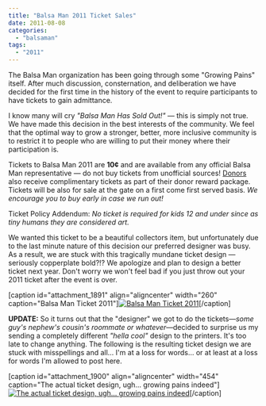 ```yaml
---
title: "Balsa Man 2011 Ticket Sales"
date: 2011-08-08
categories: 
  - "balsaman"
tags: 
  - "2011"
---
```


The Balsa Man organization has been going through some "Growing Pains" itself. After much discussion, consternation, and deliberation we have decided for the first time in the history of the event to require participants to have tickets to gain admittance.

I know many will cry _"Balsa Man Has Sold Out!"_ — this is simply not true. We have made this decision in the best interests of the community. We feel that the optimal way to grow a stronger, better, more inclusive community is to restrict it to people who are willing to put their money where their participation is.

Tickets to Balsa Man 2011 are **10¢** and are available from any official Balsa Man representative — do not buy tickets from unofficial sources! [Donors](https://balsaman.org/donate/) also receive complimentary tickets as part of their donor reward package. Tickets will be also for sale at the gate on a first come first served basis. _We encourage you to buy early in case we run out!_

Ticket Policy Addendum: _No ticket is required for kids 12 and under since as tiny humans they are considered art._

We wanted this ticket to be a beautiful collectors item, but unfortunately due to the last minute nature of this decision our preferred designer was busy. As a result, we are stuck with this tragically mundane ticket design — seriously copperplate bold?!? We apologize and plan to design a better ticket next year. Don't worry we won't feel bad if you just throw out your 2011 ticket after the event is over.

\[caption id="attachment\_1891" align="aligncenter" width="260" caption="Balsa Man Ticket 2011"\][![Balsa Man Ticket 2011](/images/balsa-man-tickets-2011.png "Balsa Man Ticket 2011")](https://balsaman.org/wp-content/uploads/2011/08/balsa-man-tickets-2011.png)\[/caption\]

**UPDATE:** So it turns out that the "designer" we got to do the tickets—_some guy's nephew's cousin's roommate or whatever_—decided to surprise us my sending a completely different _"hella cool"_ design to the printers. It's too late to change anything. The following is the resulting ticket design we are stuck with misspellings and all… I'm at a loss for words… or at least at a loss for words I'm allowed to post here.

\[caption id="attachment\_1900" align="aligncenter" width="454" caption="The actual ticket design, ugh… growing pains indeed"\][![The actual ticket design, ugh… growing pains indeed](/images/balsa-man-ticket-2011-v2.png "The actual ticket design, ugh… growing pains indeed")](https://balsaman.org/wp-content/uploads/2011/08/balsa-man-ticket-2011-v2.png)\[/caption\]
